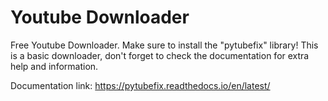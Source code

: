 # Youtube Downloader
 Free Youtube Downloader. Make sure to install the "pytubefix" library! This is a basic downloader, don't forget to check the documentation for extra help and information.

 Documentation link: https://pytubefix.readthedocs.io/en/latest/
